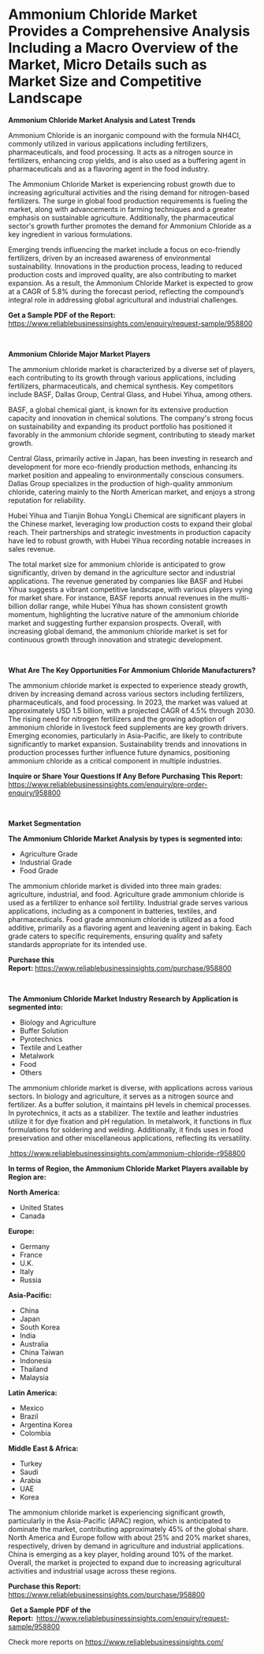 <p><h1>Ammonium Chloride Market Provides a Comprehensive Analysis Including a Macro Overview of the Market, Micro Details such as Market Size and Competitive Landscape</h1></p><p><strong>Ammonium Chloride Market Analysis and Latest Trends</strong></p>
<p><p>Ammonium Chloride is an inorganic compound with the formula NH4Cl, commonly utilized in various applications including fertilizers, pharmaceuticals, and food processing. It acts as a nitrogen source in fertilizers, enhancing crop yields, and is also used as a buffering agent in pharmaceuticals and as a flavoring agent in the food industry.</p><p>The Ammonium Chloride Market is experiencing robust growth due to increasing agricultural activities and the rising demand for nitrogen-based fertilizers. The surge in global food production requirements is fueling the market, along with advancements in farming techniques and a greater emphasis on sustainable agriculture. Additionally, the pharmaceutical sector's growth further promotes the demand for Ammonium Chloride as a key ingredient in various formulations.</p><p>Emerging trends influencing the market include a focus on eco-friendly fertilizers, driven by an increased awareness of environmental sustainability. Innovations in the production process, leading to reduced production costs and improved quality, are also contributing to market expansion. As a result, the Ammonium Chloride Market is expected to grow at a CAGR of 5.8% during the forecast period, reflecting the compound’s integral role in addressing global agricultural and industrial challenges.</p></p>
<p><strong>Get a Sample PDF of the Report:&nbsp;</strong> <a href="https://www.reliablebusinessinsights.com/enquiry/request-sample/958800?utm_campaign=3582&utm_medium=2&utm_source=Github&utm_content=ia&utm_term=31032025&utm_id=ammonium-chloride">https://www.reliablebusinessinsights.com/enquiry/request-sample/958800</a></p>
<p>&nbsp;</p>
<p><strong>Ammonium Chloride Major Market Players</strong></p>
<p><p>The ammonium chloride market is characterized by a diverse set of players, each contributing to its growth through various applications, including fertilizers, pharmaceuticals, and chemical synthesis. Key competitors include BASF, Dallas Group, Central Glass, and Hubei Yihua, among others.</p><p>BASF, a global chemical giant, is known for its extensive production capacity and innovation in chemical solutions. The company's strong focus on sustainability and expanding its product portfolio has positioned it favorably in the ammonium chloride segment, contributing to steady market growth.</p><p>Central Glass, primarily active in Japan, has been investing in research and development for more eco-friendly production methods, enhancing its market position and appealing to environmentally conscious consumers. Dallas Group specializes in the production of high-quality ammonium chloride, catering mainly to the North American market, and enjoys a strong reputation for reliability.</p><p>Hubei Yihua and Tianjin Bohua YongLi Chemical are significant players in the Chinese market, leveraging low production costs to expand their global reach. Their partnerships and strategic investments in production capacity have led to robust growth, with Hubei Yihua recording notable increases in sales revenue.</p><p>The total market size for ammonium chloride is anticipated to grow significantly, driven by demand in the agriculture sector and industrial applications. The revenue generated by companies like BASF and Hubei Yihua suggests a vibrant competitive landscape, with various players vying for market share. For instance, BASF reports annual revenues in the multi-billion dollar range, while Hubei Yihua has shown consistent growth momentum, highlighting the lucrative nature of the ammonium chloride market and suggesting further expansion prospects. Overall, with increasing global demand, the ammonium chloride market is set for continuous growth through innovation and strategic development.</p></p>
<p>&nbsp;</p>
<p><strong>What Are The Key Opportunities For Ammonium Chloride Manufacturers?</strong></p>
<p><p>The ammonium chloride market is expected to experience steady growth, driven by increasing demand across various sectors including fertilizers, pharmaceuticals, and food processing. In 2023, the market was valued at approximately USD 1.5 billion, with a projected CAGR of 4.5% through 2030. The rising need for nitrogen fertilizers and the growing adoption of ammonium chloride in livestock feed supplements are key growth drivers. Emerging economies, particularly in Asia-Pacific, are likely to contribute significantly to market expansion. Sustainability trends and innovations in production processes further influence future dynamics, positioning ammonium chloride as a critical component in multiple industries.</p></p>
<p><strong>Inquire or Share Your Questions If Any Before Purchasing This Report:</strong> <a href="https://www.reliablebusinessinsights.com/enquiry/pre-order-enquiry/958800?utm_campaign=3582&utm_medium=2&utm_source=Github&utm_content=ia&utm_term=31032025&utm_id=ammonium-chloride">https://www.reliablebusinessinsights.com/enquiry/pre-order-enquiry/958800</a></p>
<p>&nbsp;</p>
<p><strong>Market Segmentation</strong></p>
<p><strong>The Ammonium Chloride Market Analysis by types is segmented into:</strong></p>
<p><ul><li>Agriculture Grade</li><li>Industrial Grade</li><li>Food Grade</li></ul></p>
<p><p>The ammonium chloride market is divided into three main grades: agriculture, industrial, and food. Agriculture grade ammonium chloride is used as a fertilizer to enhance soil fertility. Industrial grade serves various applications, including as a component in batteries, textiles, and pharmaceuticals. Food grade ammonium chloride is utilized as a food additive, primarily as a flavoring agent and leavening agent in baking. Each grade caters to specific requirements, ensuring quality and safety standards appropriate for its intended use.</p></p>
<p><strong>Purchase this Report:&nbsp;</strong><a href="https://www.reliablebusinessinsights.com/purchase/958800?utm_campaign=3582&utm_medium=2&utm_source=Github&utm_content=ia&utm_term=31032025&utm_id=ammonium-chloride">https://www.reliablebusinessinsights.com/purchase/958800</a></p>
<p>&nbsp;</p>
<p><strong>The Ammonium Chloride Market Industry Research by Application is segmented into:</strong></p>
<p><ul><li>Biology and Agriculture</li><li>Buffer Solution</li><li>Pyrotechnics</li><li>Textile and Leather</li><li>Metalwork</li><li>Food</li><li>Others</li></ul></p>
<p><p>The ammonium chloride market is diverse, with applications across various sectors. In biology and agriculture, it serves as a nitrogen source and fertilizer. As a buffer solution, it maintains pH levels in chemical processes. In pyrotechnics, it acts as a stabilizer. The textile and leather industries utilize it for dye fixation and pH regulation. In metalwork, it functions in flux formulations for soldering and welding. Additionally, it finds uses in food preservation and other miscellaneous applications, reflecting its versatility.</p></p>
<p><a href="https://www.reliablebusinessinsights.com/ammonium-chloride-r958800?utm_campaign=3582&utm_medium=2&utm_source=Github&utm_content=ia&utm_term=31032025&utm_id=ammonium-chloride">&nbsp;https://www.reliablebusinessinsights.com/ammonium-chloride-r958800</a></p>
<p><strong>In terms of Region, the Ammonium Chloride Market Players available by Region are:</strong></p>
<p>
    <p> <strong> North America: </strong>
        <ul>
            <li>United States</li>
            <li>Canada</li>
        </ul>
        </p> 
    <p> <strong> Europe: </strong>
        <ul>
            <li>Germany</li>
            <li>France</li>
            <li>U.K.</li>
            <li>Italy</li>
            <li>Russia</li>
        </ul>
        </p> 
    <p> <strong> Asia-Pacific: </strong>
        <ul>
            <li>China</li>
            <li>Japan</li>
            <li>South Korea</li>
            <li>India</li>
            <li>Australia</li>
            <li>China Taiwan</li>
            <li>Indonesia</li>
            <li>Thailand</li>
            <li>Malaysia</li>
        </ul>
        </p> 
    <p> <strong> Latin America: </strong>
        <ul>
            <li>Mexico</li>
            <li>Brazil</li>
            <li>Argentina Korea</li>
            <li>Colombia</li>
        </ul>
        </p> 
    <p> <strong> Middle East & Africa: </strong>
        <ul>
            <li>Turkey</li>
            <li>Saudi</li>
            <li>Arabia</li>
            <li>UAE</li>
            <li>Korea</li>
        </ul>
    </p>
    </p>
<p><p>The ammonium chloride market is experiencing significant growth, particularly in the Asia-Pacific (APAC) region, which is anticipated to dominate the market, contributing approximately 45% of the global share. North America and Europe follow with about 25% and 20% market shares, respectively, driven by demand in agriculture and industrial applications. China is emerging as a key player, holding around 10% of the market. Overall, the market is projected to expand due to increasing agricultural activities and industrial usage across these regions.</p></p>
<p><strong>Purchase this Report: </strong><a href="https://www.reliablebusinessinsights.com/purchase/958800?utm_campaign=3582&utm_medium=2&utm_source=Github&utm_content=ia&utm_term=31032025&utm_id=ammonium-chloride">https://www.reliablebusinessinsights.com/purchase/958800</a></p>
<p>&nbsp;<strong>Get a Sample PDF of the Report:&nbsp;&nbsp;</strong><a href="https://www.reliablebusinessinsights.com/enquiry/request-sample/958800?utm_campaign=3582&utm_medium=2&utm_source=Github&utm_content=ia&utm_term=31032025&utm_id=ammonium-chloride">https://www.reliablebusinessinsights.com/enquiry/request-sample/958800</a></p>
<p><strong></strong></p>
<p>Check more reports on <a href="https://www.reliablebusinessinsights.com/?utm_campaign=3582&utm_medium=2&utm_source=Github&utm_content=ia&utm_term=31032025&utm_id=ammonium-chloride">https://www.reliablebusinessinsights.com/</a></p>